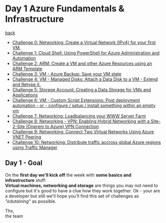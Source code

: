 # Day 1 Azure Fundamentals & Infrastructure

[back](https://github.com/CSA-OCP-GER/azure-developer-college)  

- [Challenge 0: Networking: Create a Virtual Network (IPv4) for your first VM.](challenges/Challenge%200/challenge-0.md)
- [Challenge 1: Cloud Shell: Using PowerShell for Azure Administration and Automation](challenges/Challenge%201/challenge-1.md)
- [Challenge 2: ARM: Create a VM and other Azure Resources using an ARM Template](challenges/Challenge%202/challenge-2.md)
- [Challenge 3: VM - Azure Backup: Save your VM state](challenges/Challenge%203/challenge-3.md)
- [Challenge 4: VM - Managed Disks: Attach a Data Disk to a VM - Extend and Retype it.](challenges/Challenge%204/challenge-4.md)
- [Challenge 5: Storage Account: Creating a Data Storage for VMs and Applications](challenges/Challenge%205/challenge-5.md)
- [Challenge 6: VM - Custom Script Extensions: Post deployment automation - or - configure / setup / install something within an empty vm](challenges/Challenge%206/challenge-6.md)
- [Challenge 7: Networking: Loadbalancing your WWW Server Farm](challenges/Challenge%207/challenge-7.md)
- [Challenge 8: Networking - VPN: Enabling Hybrid Networking with a Site-2-Site (Onprem to Azure) VPN Connection](challenges/Challenge%208/challenge-8.md)
- [Challenge 9: Networking: Connect Two Virtual Networks Using Azure VNET Peering](challenges/Challenge%209/challenge-9.md)
- [Challenge 10: Networking: Distribute traffic accross global Azure regions using Traffic Manager](challenges/Challenge10/challenge-10.md)

## Day 1 - Goal ##  
On the **first day we'll kick off** the week with **some basics and infrastructure** stuff:  
**Virtual machines, networking and storage** are things you may not need to configure but it's good to have a clue how they work together. 
Ok - your are a developer but still we'll hope you'll find this set of challenges as _"edutaining"_ as possible.  

Thx,  
the team
